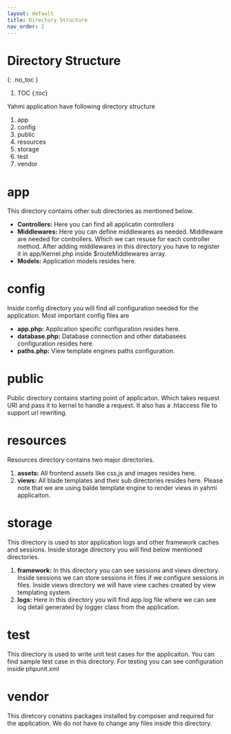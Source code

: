 ```yaml
---
layout: default
title: Directory Structure
nav_order: 2
---
```


# Directory Structure
{: .no_toc }

1. TOC
{:toc}

Yahmi application have following directory structure

1. app
2. config
3. public
4. resources
5. storage
6. test
7. vendor


# [](#app)app

This directory contains other sub directories as mentioned below.

 - **Controllers:** Here you can find all applicatin controllers
 - **Middlewares:** Here you can define middlewares as needed. Middleware are needed for controllers. Which we can resuse for each controller method. After adding middlewares in this directory you have to register it in app/Kernel.php inside $routeMiddlewares array.
 - **Models:** Application models resides here.

# [](#config)config

Inside config directory you will find all configuration needed for the application. Most important config files are
- **app.php:** Application specific configuration resides here.
- **database.php:** Database connection and other databasees configuration resides here.
- **paths.php:**  View template engines paths configuration.

# [](#public)public

Public directory contains starting point of applicaiton. Which takes request URI and pass it to kernel to handle a request. It also has a .htaccess file to support url rewriting.

# [](#resources)resources

Resources directory contains two major directories.

1. **assets:** All frontend assets like css,js and images resides here.
2. **views:** All blade templates and their sub directories resides here. Please note that we are using balde template engine to render views in yahmi applicaiton.

# [](#storage)storage

This directory is used to stor application logs and other framework caches and sessions. Inside storage directory you will find below mentioned directories.

1. **framework:** In this directory you can see sessions and views directory. Inside sessions we can store sessions in files if we configure sessions in files. Inside views directory we will have view caches created by view templating system.
2. **logs:** Here in this directory you will find app.log file where we can see log detail generated by logger class from the application.

# [](#test)test 

This directory is used to write unit test cases for the applicaiton. You can find sample test case in this directory. For testing you can see configuration inside phpunit.xml

# [](#vendor)vendor 

This diretcory conatins packages installed by composer and required for the application. We do not have to change any files inside this directory. 


